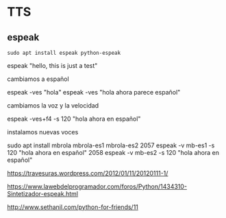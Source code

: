 # TTS

## espeak




	sudo apt install espeak python-espeak

  espeak "hello, this is just a test"

cambiamos a español

  espeak -ves "hola"
  espeak -ves "hola ahora parece español"

cambiamos la voz y la velocidad

  espeak -ves+f4 -s 120 "hola ahora en  español"

instalamos nuevas voces

 sudo apt install mbrola mbrola-es1 mbrola-es2
 2057  espeak -v mb-es1 -s 120 "hola ahora en  español"
 2058  espeak -v mb-es2 -s 120 "hola ahora en  español"

https://travesuras.wordpress.com/2012/01/11/20120111-1/


https://www.lawebdelprogramador.com/foros/Python/1434310-Sintetizador-espeak.html

http://www.sethanil.com/python-for-friends/11
